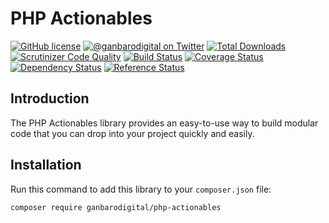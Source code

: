 # PHP Actionables

[![GitHub license](https://img.shields.io/badge/license-New%20BSD-blue.svg)](https://raw.githubusercontent.com/ganbarodigital/php-actionables/develop/LICENSE.md)
[![@ganbarodigital on Twitter](http://img.shields.io/badge/twitter-%40ganbarodigital-blue.svg?style=flat)](https://twitter.com/ganbarodigital)
[![Total Downloads](https://img.shields.io/packagist/dt/ganbarodigital/php-actionables.svg?style=flat)](https://packagist.org/packages/ganbarodigital/php-actionables)
[![Scrutinizer Code Quality](https://scrutinizer-ci.com/g/ganbarodigital/php-actionables/badges/quality-score.png?b=master)](https://scrutinizer-ci.com/g/ganbarodigital/php-actionables/?branch=master)
[![Build Status](https://scrutinizer-ci.com/g/ganbarodigital/php-actionables/badges/build.png?b=master)](https://scrutinizer-ci.com/g/ganbarodigital/php-actionables/build-status/master)
[![Coverage Status](https://coveralls.io/repos/ganbarodigital/php-actionables/badge.svg)](https://coveralls.io/r/ganbarodigital/php-actionables)
[![Dependency Status](https://www.versioneye.com/php/ganbarodigital:php-actionables/dev-master/badge.svg)](https://www.versioneye.com/php/ganbarodigital:php-actionables/dev-master)
[![Reference Status](https://www.versioneye.com/php/ganbarodigital:php-actionables/reference_badge.svg?style=flat)](https://www.versioneye.com/php/ganbarodigital:php-actionables/references)

## Introduction

The PHP Actionables library provides an easy-to-use way to build modular code that you can drop into your project quickly and easily.

## Installation

Run this command to add this library to your `composer.json` file:

    composer require ganbarodigital/php-actionables
